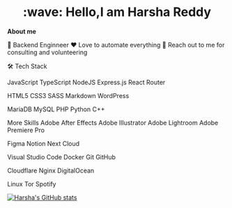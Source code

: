 <h1 style="text-align: center;">:wave: Hello,I am Harsha Reddy</h1>

**About me**

💼 Backend Enginneer
❤️ Love to automate everything 
💬 Reach out to me for consulting and volunteering

🛠  Tech Stack


JavaScript  TypeScript  NodeJS  Express.js  React Router

HTML5  CSS3  SASS  Markdown  WordPress

MariaDB  MySQL  PHP  Python  C++

More Skills
Adobe After Effects  Adobe Illustrator  Adobe Lightroom  Adobe Premiere Pro

Figma  Notion  Next Cloud

Visual Studio Code  Docker  Git  GitHub

Cloudflare  Nginx  DigitalOcean

Linux  Tor  Spotify 



[![Harsha's GitHub stats](https://github-readme-stats.vercel.app/api?username=harshavardhanm03)](https://github.com/anuraghazra/github-readme-stats)
